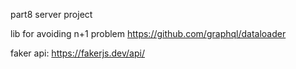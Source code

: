 part8 server project

lib for avoiding n+1 problem https://github.com/graphql/dataloader

faker api: https://fakerjs.dev/api/
